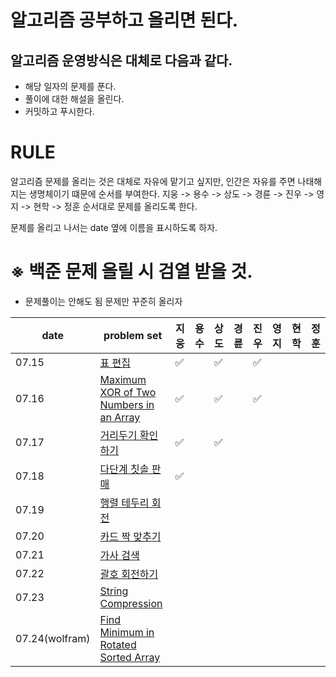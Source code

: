 # 알고리즘 공부하고 올리면 된다.

## 알고리즘 운영방식은 대체로 다음과 같다.

- 해당 일자의 문제를 푼다.
- 풀이에 대한 해설을 올린다.
- 커밋하고 푸시한다. 

# RULE 

알고리즘 문제를 올리는 것은 대체로 자유에 맡기고 싶지만, 인간은 자유를 주면 나태해지는 생명체이기 떄문에 순서를 부여한다.
지웅 -> 용수 -> 상도 -> 경륜 -> 진우 -> 영지 -> 현학 -> 정훈
순서대로 문제를 올리도록 한다.

문제를 올리고 나서는 date 옆에 이름을 표시하도록 하자.

# ※ 백준 문제 올릴 시 검열 받을 것.

- 문제풀이는 안해도 됨 문제만 꾸준히 올리자

| date       | problem set                                                  | 지웅 | 용수 | 상도 | 경륜 | 진우 | 영지 | 현학 | 정훈
| ---------- | ------------------------------------------------------------ | --- | ---- | ---- | ---- | ---- | ---- | ---- | ---- |
| 07.15      | [표 편집](https://programmers.co.kr/learn/courses/30/lessons/81303)   | ✅ | |✅ | |✅ | | | |
| 07.16      | [Maximum XOR of Two Numbers in an Array](https://leetcode.com/problems/maximum-xor-of-two-numbers-in-an-array/) | ✅ | |✅ | |✅ | | | |
| 07.17      | [거리두기 확인하기](https://programmers.co.kr/learn/courses/30/lessons/81302)  | ✅ | |✅ | | | | | |
| 07.18      | [다단계 칫솔 판매](https://programmers.co.kr/learn/courses/30/lessons/77486) | ✅ | | | | | | | |
| 07.19      | [행렬 테두리 회전](https://programmers.co.kr/learn/courses/30/lessons/77485)  |  | | | | | | | |
| 07.20      | [카드 짝 맞추기](https://programmers.co.kr/learn/courses/30/lessons/72415)  |  | | | | | | | |
| 07.21      | [가사 검색](https://programmers.co.kr/learn/courses/30/lessons/60060)  |  | | | | | | | |
| 07.22      | [괄호 회전하기](https://programmers.co.kr/learn/courses/30/lessons/76502)  |  | | | | | | | |
| 07.23      | [String Compression](https://leetcode.com/problems/string-compression/)  |  | | | | | | | |
| 07.24(wolfram)      | [Find Minimum in Rotated Sorted Array](https://leetcode.com/problems/find-minimum-in-rotated-sorted-array/)  |  | | | | | | | |


